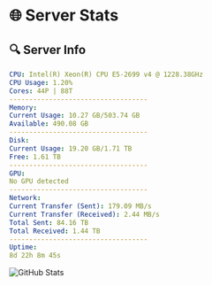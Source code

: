 # 🌐 Server Stats
## 🔍 Server Info
```yaml
CPU: Intel(R) Xeon(R) CPU E5-2699 v4 @ 1228.38GHz
CPU Usage: 1.20%
Cores: 44P | 88T
-----------------------------------
Memory:
Current Usage: 10.27 GB/503.74 GB
Available: 490.08 GB
-----------------------------------
Disk:
Current Usage: 19.20 GB/1.71 TB
Free: 1.61 TB
-----------------------------------
GPU:
No GPU detected
-----------------------------------
Network:
Current Transfer (Sent): 179.09 MB/s
Current Transfer (Received): 2.44 MB/s
Total Sent: 84.16 TB
Total Received: 1.44 TB
-----------------------------------
Uptime:
8d 22h 8m 45s
```
![GitHub Stats](https://img.shields.io/badge/Updated-2025-02-16_20:52:03-blue)